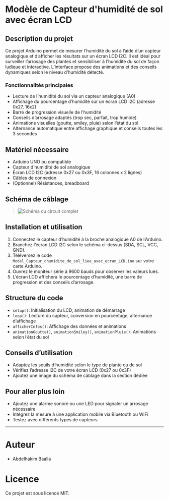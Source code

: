 # Modèle de Capteur d'humidité de sol avec écran LCD

## Description du projet

Ce projet Arduino permet de mesurer l’humidité du sol à l’aide d’un capteur analogique et d’afficher les résultats sur un écran LCD I2C. Il est idéal pour surveiller l’arrosage des plantes et sensibiliser à l’humidité du sol de façon ludique et interactive. L’interface propose des animations et des conseils dynamiques selon le niveau d’humidité détecté.

### Fonctionnalités principales
- Lecture de l’humidité du sol via un capteur analogique (A0)
- Affichage du pourcentage d’humidité sur un écran LCD I2C (adresse 0x27, 16x2)
- Barre de progression visuelle de l’humidité
- Conseils d’arrosage adaptés (trop sec, parfait, trop humide)
- Animations visuelles (goutte, smiley, pluie) selon l’état du sol
- Alternance automatique entre affichage graphique et conseils toutes les 3 secondes

## Matériel nécessaire
- Arduino UNO ou compatible
- Capteur d’humidité de sol analogique
- Écran LCD I2C (adresse 0x27 ou 0x3F, 16 colonnes x 2 lignes)
- Câbles de connexion
- (Optionnel) Résistances, breadboard

## Schéma de câblage


> ![Schéma du circuit complet]()

## Installation et utilisation
1. Connectez le capteur d’humidité à la broche analogique A0 de l’Arduino.
2. Branchez l’écran LCD I2C selon le schéma ci-dessus (SDA, SCL, VCC, GND).
3. Téléversez le code `Model_Capteur_dhumidite_de_sol_liee_avec_ecran_LCD.ino` sur votre carte Arduino.
4. Ouvrez le moniteur série à 9600 bauds pour observer les valeurs lues.
5. L’écran LCD affichera le pourcentage d’humidité, une barre de progression et des conseils d’arrosage.

## Structure du code
- `setup()`: Initialisation du LCD, animation de démarrage
- `loop()`: Lecture du capteur, conversion en pourcentage, alternance d’affichage
- `afficherInfos()`: Affichage des données et animations
- `animationGoutte()`, `animationSmiley()`, `animationPluie()`: Animations selon l’état du sol

## Conseils d’utilisation
- Adaptez les seuils d’humidité selon le type de plante ou de sol
- Vérifiez l’adresse I2C de votre écran LCD (0x27 ou 0x3F)
- Ajoutez une image du schéma de câblage dans la section dédiée

## Pour aller plus loin
- Ajoutez une alarme sonore ou une LED pour signaler un arrosage nécessaire
- Intégrez la mesure à une application mobile via Bluetooth ou WiFi
- Testez avec différents types de capteurs

---

# Auteur

- Abdelhakim Baalla

# Licence

Ce projet est sous licence MIT.
